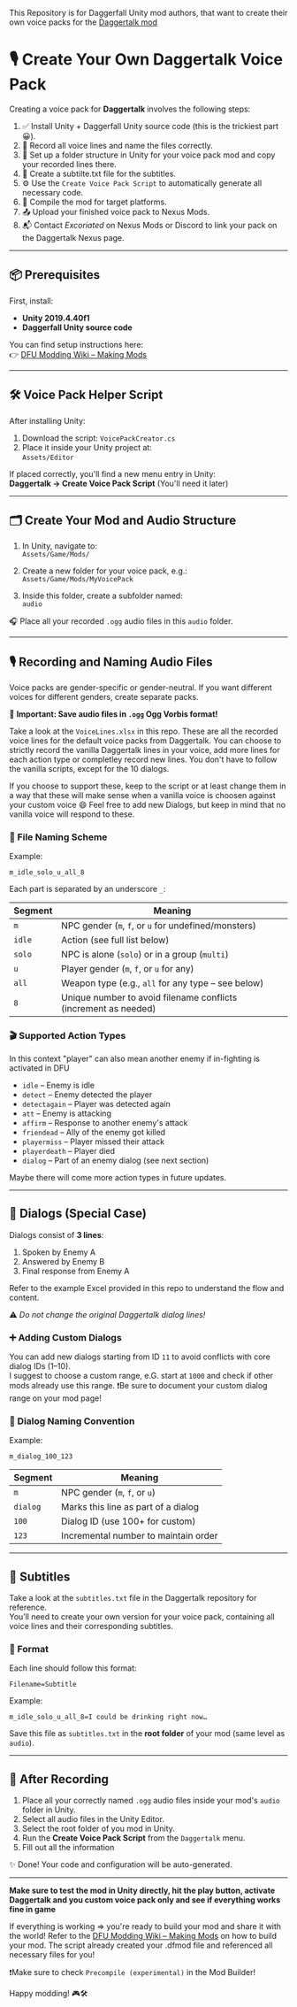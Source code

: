 This Repository is for Daggerfall Unity mod authors, that want to create their own voice packs for the [Daggertalk mod](https://www.nexusmods.com/daggerfallunity/mods/1037)
# 🎙️ Create Your Own Daggertalk Voice Pack

Creating a voice pack for **Daggertalk** involves the following steps:

1. ✅ Install Unity + Daggerfall Unity source code (this is the trickiest part 😀).
2. 🎤 Record all voice lines and name the files correctly.
3. 📁 Set up a folder structure in Unity for your voice pack mod and copy your recorded lines there.
4. 📓 Create a subtilte.txt file for the subtitles.
5. ⚙️ Use the `Create Voice Pack Script` to automatically generate all necessary code.
6. 🧱 Compile the mod for target platforms.
7. 📤 Upload your finished voice pack to Nexus Mods.
8. 📬 Contact *Excoriated* on Nexus Mods or Discord to link your pack on the Daggertalk Nexus page.

---

## 📦 Prerequisites

First, install:

- **Unity 2019.4.40f1**
- **Daggerfall Unity source code**

You can find setup instructions here:  
👉 [DFU Modding Wiki – Making Mods](https://dfu-modding.fandom.com/wiki/Making_Mods)

---

## 🛠️ Voice Pack Helper Script

After installing Unity:

1. Download the script: `VoicePackCreator.cs`
2. Place it inside your Unity project at:  
   `Assets/Editor`

If placed correctly, you'll find a new menu entry in Unity:  
**Daggertalk → Create Voice Pack Script** (You'll need it later)

---

## 🗂️ Create Your Mod and Audio Structure

1. In Unity, navigate to:  
   `Assets/Game/Mods/`

2. Create a new folder for your voice pack, e.g.:  
   `Assets/Game/Mods/MyVoicePack`

3. Inside this folder, create a subfolder named:  
   `audio`

🎧 Place all your recorded `.ogg` audio files in this `audio` folder.

---

## 🎙️ Recording and Naming Audio Files

Voice packs are gender-specific or gender-neutral. If you want different voices for different genders, create separate packs.

📝 **Important: Save audio files in `.ogg` Ogg Vorbis format!**

Take a look at the `VoiceLines.xlsx` in this repo. These are all the recorded voice lines for the default voice packs from Daggertalk.
You can choose to strictly record the vanilla Daggertalk lines in your voice, add more lines for each action type or completley record new lines.
You don't have to follow the vanilla scripts, except for the 10 dialogs. 

If you choose to support these, keep to the script or at least change them in a way that these will make sense when a vanilla voice is choosen against your custom voice 😄
Feel free to add new Dialogs, but keep in mind that no vanilla voice will respond to these.

### 📛 File Naming Scheme

Example:  
```
m_idle_solo_u_all_8
```

Each part is separated by an underscore `_`:

| Segment       | Meaning |
|---------------|---------|
| `m`           | NPC gender (`m`, `f`, or `u` for undefined/monsters) |
| `idle`        | Action (see full list below) |
| `solo`        | NPC is alone (`solo`) or in a group (`multi`) |
| `u`           | Player gender (`m`, `f`, or `u` for any) |
| `all`         | Weapon type (e.g., `all` for any type – see below) |
| `8`           | Unique number to avoid filename conflicts (increment as needed) |

### 🎬 Supported Action Types

In this context "player" can also mean another enemy if in-fighting is activated in DFU

- `idle` – Enemy is idle
- `detect` – Enemy detected the player
- `detectagain` – Player was detected again
- `att` – Enemy is attacking
- `affirm` – Response to another enemy's attack
- `friendead` – Ally of the enemy got killed
- `playermiss` – Player missed their attack
- `playerdeath` – Player died
- `dialog` – Part of an enemy dialog (see next section)

Maybe there will come more action types in future updates. 

---

## 💬 Dialogs (Special Case)

Dialogs consist of **3 lines**:
1. Spoken by Enemy A
2. Answered by Enemy B
3. Final response from Enemy A

Refer to the example Excel provided in this repo to understand the flow and content.

⚠️ *Do not change the original Daggertalk dialog lines!*

### ➕ Adding Custom Dialogs

You can add new dialogs starting from ID `11` to avoid conflicts with core dialog IDs (1–10).  
I suggest to choose a custom range, e.G. start at `1000` and check if other mods already use this range.
❗Be sure to document your custom dialog range on your mod page!

### 📛 Dialog Naming Convention

Example:
```
m_dialog_100_123
```

| Segment       | Meaning |
|---------------|---------|
| `m`           | NPC gender (`m`, `f`, or `u`) |
| `dialog`      | Marks this line as part of a dialog |
| `100`         | Dialog ID (use 100+ for custom) |
| `123`         | Incremental number to maintain order |

---

## 📓 Subtitles

Take a look at the `subtitles.txt` file in the Daggertalk repository for reference.  
You’ll need to create your own version for your voice pack, containing all voice lines and their corresponding subtitles.

### 📄 Format
Each line should follow this format:
```
Filename=Subtitle
```

Example:
```
m_idle_solo_u_all_8=I could be drinking right now…
```

Save this file as `subtitles.txt` in the **root folder** of your mod (same level as `audio`).

---

## 📁 After Recording

1. Place all your correctly named `.ogg` audio files inside your mod's `audio` folder in Unity.
2. Select all audio files in the Unity Editor.
3. Select the root folder of you mod in Unity. 
4. Run the **Create Voice Pack Script** from the `Daggertalk` menu.
4. Fill out all the information

✨ Done! Your code and configuration will be auto-generated.

---

**Make sure to test the mod in Unity directly, hit the play button, activate Daggertalk and you custom voice pack only and see if everything works fine in game**

If everything is working => you're ready to build your mod and share it with the world! Refer to the [DFU Modding Wiki – Making Mods](https://dfu-modding.fandom.com/wiki/Making_Mods) on how to build your mod.
The script already created your .dfmod file and referenced all necessary files for you! 

❗Make sure to check `Precompile (experimental)` in the Mod Builder!

Happy modding! 🎮🛠️

